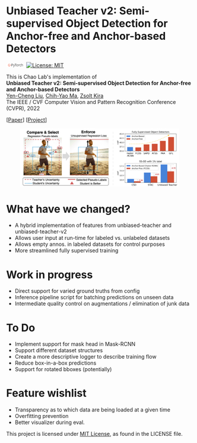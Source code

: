 # Unbiased Teacher v2: Semi-supervised Object Detection for Anchor-free and Anchor-based Detectors

<img src="teaser/pytorch-logo-dark.png" width="10%"> [![License: MIT](https://img.shields.io/badge/License-MIT-yellow.svg)](https://opensource.org/licenses/MIT)

This is Chao Lab's implementation of <br>
**Unbiased Teacher v2: Semi-supervised Object Detection for Anchor-free and Anchor-based Detectors**<br>
[Yen-Cheng Liu](https://ycliu93.github.io/), [Chih-Yao Ma](https://chihyaoma.github.io/), [Zsolt Kira](https://www.cc.gatech.edu/~zk15/)<br>
The IEEE / CVF Computer Vision and Pattern Recognition Conference (CVPR), 2022 <br>

[[Paper](https://openaccess.thecvf.com/content/CVPR2022/papers/Liu_Unbiased_Teacher_v2_Semi-Supervised_Object_Detection_for_Anchor-Free_and_Anchor-Based_CVPR_2022_paper.pdf)] [[Project](https://ycliu93.github.io/projects/unbiasedteacher2.html)]

<p align="center">
<img src="teaser/teaser_utv2.png" width="85%">
</p>

# What have we changed?
- A hybrid implementation of features from unbiased-teacher and unbiased-teacher-v2
- Allows user input at run-time for labeled vs. unlabeled datasets
- Allows empty annos. in labeled datasets for control purposes
- More streamlined fully supervised training

# Work in progress
- Direct support for varied ground truths from config
- Inference pipeline script for batching predictions on unseen data
- Intermediate quality control on augmentations / elimination of junk data

# To Do
- Implement support for mask head in Mask-RCNN
- Support different dataset structures
- Create a more descriptive logger to describe training flow
- Reduce box-in-a-box predictions
- Support for rotated bboxes (potentially)

# Feature wishlist
- Transparency as to which data are being loaded at a given time
- Overfitting prevention
- Better visualizer during eval.
  
This project is licensed under [MIT License](LICENSE), as found in the LICENSE file.
